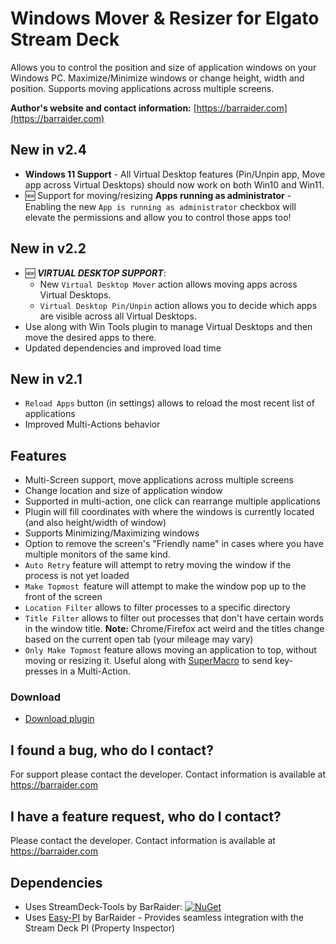 # Windows Mover & Resizer for Elgato Stream Deck

Allows you to control the position and size of application windows on your Windows PC. Maximize/Minimize windows or change height, width and position. Supports moving applications across multiple screens.

**Author's website and contact information:** [https://barraider.com](https://barraider.com)

## New in v2.4
- **Windows 11 Support** - All Virtual Desktop features (Pin/Unpin app, Move app across Virtual Desktops) should now work on both Win10 and Win11.
- 🆕 Support for moving/resizing **Apps running as administrator** 
      - Enabling the new `App is running as administrator` checkbox will elevate the permissions and allow you to control those apps too!

## New in v2.2
- :new: ***VIRTUAL DESKTOP SUPPORT***: 
    - New `Virtual Desktop Mover` action allows moving apps across Virtual Desktops. 
    - `Virtual Desktop Pin/Unpin` action  allows you to decide which apps are visible across all Virtual Desktops.
- Use along with Win Tools plugin to manage Virtual Desktops and then move the desired apps to there.
- Updated dependencies and improved load time

## New in v2.1
- `Reload Apps` button (in settings) allows to reload the most recent list of applications
- Improved Multi-Actions behavior

## Features
- Multi-Screen support, move applications across multiple screens
- Change location and size of application window
- Supported in multi-action, one click can rearrange multiple applications
- Plugin will fill coordinates  with where the windows is currently located (and also height/width of window)
- Supports Minimizing/Maximizing windows
- Option to remove the screen's "Friendly name" in cases where you have multiple monitors of the same kind.
- `Auto Retry` feature will attempt to retry moving the window if the process is not yet loaded
- `Make Topmost `feature will attempt to make the window pop up to the front of the screen
- `Location Filter` allows to filter processes to a specific directory
- `Title Filter` allows to filter out processes that don't have certain words in the window title. **Note:** Chrome/Firefox act weird and the titles change based on the current open tab (your mileage may vary)
- `Only Make Topmost` feature allows moving an application to top, without moving or resizing it. Useful along with [SuperMacro](https://github.com/BarRaider/streamdeck-supermacro) to send key-presses in a Multi-Action.

### Download

* [Download plugin](https://github.com/BarRaider/streamdeck-windowsmover/releases/)

## I found a bug, who do I contact?
For support please contact the developer. Contact information is available at https://barraider.com

## I have a feature request, who do I contact?
Please contact the developer. Contact information is available at https://barraider.com

## Dependencies
* Uses StreamDeck-Tools by BarRaider: [![NuGet](https://img.shields.io/nuget/v/streamdeck-tools.svg?style=flat)](https://www.nuget.org/packages/streamdeck-tools)
* Uses [Easy-PI](https://github.com/BarRaider/streamdeck-easypi) by BarRaider - Provides seamless integration with the Stream Deck PI (Property Inspector) 